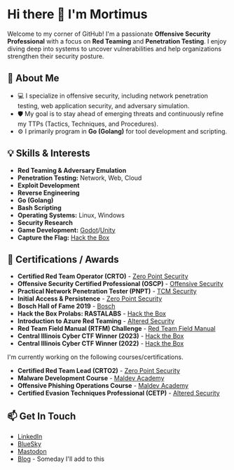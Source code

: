 # Hi there 👋 I'm Mortimus

Welcome to my corner of GitHub! I'm a passionate **Offensive Security Professional** with a focus on **Red Teaming** and **Penetration Testing**. I enjoy diving deep into systems to uncover vulnerabilities and help organizations strengthen their security posture.

## 🚀 About Me

* 💻 I specialize in offensive security, including network penetration testing, web application security, and adversary simulation.
* 🛡️ My goal is to stay ahead of emerging threats and continuously refine my TTPs (Tactics, Techniques, and Procedures).
* ⚙️ I primarily program in **Go (Golang)** for tool development and scripting.

## 💡 Skills & Interests

* **Red Teaming & Adversary Emulation**
* **Penetration Testing:** Network, Web, Cloud
* **Exploit Development**
* **Reverse Engineering**
* **Go (Golang)**
* **Bash Scripting**
* **Operating Systems:** Linux, Windows
* **Security Research**
* **Game Development:** [Godot](https://godotengine.org/)/[Unity](https://unity.com/)
* **Capture the Flag:** [Hack the Box](https://app.hackthebox.com/profile/464456)

## 📜 Certifications / Awards

* **Certified Red Team Operator (CRTO)** - [Zero Point Security](https://www.zeropointsecurity.co.uk/start)
* **Offensive Security Certified Professional (OSCP)** - [Offensive Security](https://www.offsec.com/courses/pen-200/)
* **Practical Network Penetration Tester (PNPT)** - [TCM Security](https://certifications.tcm-sec.com/pnpt/)
* **Initial Access & Persistence** - [Zero Point Security](https://www.zeropointsecurity.co.uk/start)
* **Bosch Hall of Fame 2019** - [Bosch](https://psirt.bosch.com/hall-of-fame/bosch-products-hall-of-fame/)
* **Hack the Box Prolabs: RASTALABS** - [Hack the Box](https://www.hackthebox.com/hacker/pro-labs)
* **Introduction to Azure Red Teaming** - [Altered Security](https://www.enterprisesecurity.io/)
* **Red Team Field Manual (RTFM) Challenge** - [Red Team Field Manual](https://www.thertfm.com/rtfm-video-library)
* **Central Illinois Cyber CTF Winner (2023)** - [Hack the Box](https://ctf.hackthebox.com/event/details/central-illinois-cyber-2023-1201)
* **Central Illinois Cyber CTF Winner (2022)** - [Hack the Box](https://ctf.hackthebox.com/event/details/cic22-ctf-640)

I'm currently working on the following courses/certifications.
* **Certified Red Team Lead (CRTO2)** - [Zero Point Security](https://www.zeropointsecurity.co.uk/start)
* **Malware Development Course** - [Maldev Academy](https://maldevacademy.com)
* **Offensive Phishing Operations Course** - [Maldev Academy](https://maldevacademy.com)
* **Certified Evasion Techniques Professional (CETP)** - [Altered Security](https://www.enterprisesecurity.io/)

## 📫 Get In Touch

* [LinkedIn](https://www.linkedin.com/in/randall-stroup/)
* [BlueSky](https://bsky.app/profile/mortimus.com)
* [Mastodon](https://infosec.exchange/@Mortimus)
* [Blog](https://blog.mortimus.com/) - Someday I'll add to this
